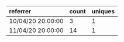 | referrer          | count | uniques |
| :---------------- | :---- | :------ |
| 10/04/20 20:00:00 | 3     | 1       |
| 11/04/20 20:00:00 | 14    | 1       |
